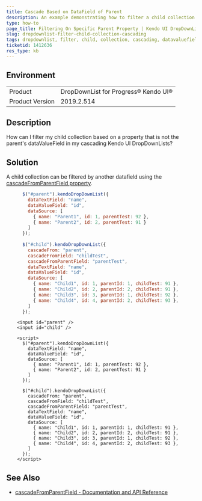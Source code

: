 ```yaml
---
title: Cascade Based on DataField of Parent
description: An example demonstrating how to filter a child collection based on a parent property that is not the dataValueField
type: how-to
page_title: Filtering On Specific Parent Property | Kendo UI DropDownList
slug: dropdownlist-filter-child-collection-cascading
tags: dropdownlist, filter, child, collection, cascading, datavaluefield, parent, datafield
ticketid: 1412636
res_type: kb
---
```


## Environment
<table>
 <tr>
  <td>Product</td>
  <td>DropDownList for Progress® Kendo UI®</td>
 </tr>

  <td>Product Version</td>
  <td>2019.2.514</td>
 </tr>
</table>

## Description

How can I filter my child collection based on a property that is not the parent's dataValueField in my cascading Kendo UI DropDownLists?

## Solution

A child collection can be filtered by another datafield using the [cascadeFromParentField property](https://docs.telerik.com/kendo-ui/api/javascript/ui/dropdownlist/configuration/cascadefromparentfield).  

```javascript
      $("#parent").kendoDropDownList({
        dataTextField: "name",
        dataValueField: "id",
        dataSource: [
          { name: "Parent1", id: 1, parentTest: 92 },
          { name: "Parent2", id: 2, parentTest: 91 }
        ]
      });
      
      $("#child").kendoDropDownList({
        cascadeFrom: "parent",
        cascadeFromField: "childTest",
        cascadeFromParentField: "parentTest",
        dataTextField: "name",
        dataValueField: "id",
        dataSource: [
          { name: "Child1", id: 1, parentId: 1, childTest: 91 },
          { name: "Child2", id: 2, parentId: 2, childTest: 91 },
          { name: "Child3", id: 3, parentId: 1, childTest: 92 },
          { name: "Child4", id: 4, parentId: 2, childTest: 93 },
        ]
      });
```

```dojo
    <input id="parent" />
    <input id="child" />

    <script>
      $("#parent").kendoDropDownList({
        dataTextField: "name",
        dataValueField: "id",
        dataSource: [
          { name: "Parent1", id: 1, parentTest: 92 },
          { name: "Parent2", id: 2, parentTest: 91 }
        ]
      });

      $("#child").kendoDropDownList({
        cascadeFrom: "parent",
        cascadeFromField: "childTest",
        cascadeFromParentField: "parentTest",
        dataTextField: "name",
        dataValueField: "id",
        dataSource: [
          { name: "Child1", id: 1, parentId: 1, childTest: 91 },
          { name: "Child2", id: 2, parentId: 2, childTest: 91 },
          { name: "Child3", id: 3, parentId: 1, childTest: 92 },
          { name: "Child4", id: 4, parentId: 2, childTest: 93 },
        ]
      });
    </script>
```

## See Also

* [cascadeFromParentField - Documentation and API Reference](https://docs.telerik.com/kendo-ui/api/javascript/ui/dropdownlist/configuration/cascadefromparentfield)
